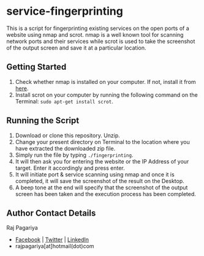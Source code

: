 # service-fingerprinting
This is a script for fingerprinting existing services on the open ports of a website using nmap and scrot. nmap is a well known tool for scanning network ports and their services while scrot is used to take the screenshot of the output screen and save it at a particular location.

## Getting Started
1. Check whether nmap is installed on your computer. If not, install it from [here](https://nmap.org).
2. Install scrot on your computer by running the following command on the Terminal: `sudo apt-get install scrot`.

## Running the Script
1. Download or clone this repository. Unzip.
2. Change your present directory on Terminal to the location where you have extracted the downloaded zip file.
3. Simply run the file by typing `./fingerprinting`.
4. It will then ask you for entering the website or the IP Address of your target. Enter it accordingly and press enter.
5. It will initiate port & service scanning using nmap and once it is completed, it will save the screenshot of the result on the Desktop.
6. A beep tone at the end will specify that the screenshot of the output screen has been taken and the execution process has been completed.

## Author Contact Details
Raj Pagariya
- [Facebook](https://www.facebook.com/rajp05) | [Twitter](https://www.twitter.com/rajpagariya) | [LinkedIn](https://www.linkedin.com/in/rajpagariya/)
- rajpagariya[at]hotmail(dot)com
